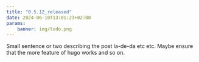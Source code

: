 ```yaml
---
title: "0.5.12_released"
date: 2024-06-10T13:01:23+02:00
params:
    banner: img/todo.png
---
```


Small sentence or two describing the post la-de-da etc etc. Maybe ensure
that the more feature of hugo works and so on.
